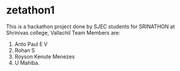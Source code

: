 # zetathon1
This is a hackathon project done by SJEC students for SRINATHON at Shrinivas college, Vallachil
Team Members are:
1. Anto Paul E V
2. Rohan S
3. Royson Kenute Menezes
4. U Mahiba.
